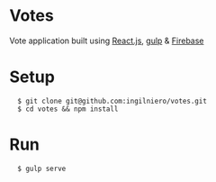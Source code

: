 # Votes
Vote application built using [React.js](http://facebook.github.io/react/), [gulp](http://gulpjs.com/) & [Firebase](https://www.firebase.com/)

# Setup

      $ git clone git@github.com:ingilniero/votes.git
      $ cd votes && npm install

# Run
      $ gulp serve

